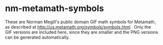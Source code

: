 # nm-metamath-symbols
These are Norman Megill's public domain GIF math symbols for Metamath, as described at http://us.metamath.org/symbols/symbols.html .
Only the GIF versions are included here, since they are smaller and the PNG versions can be generated automatically.
